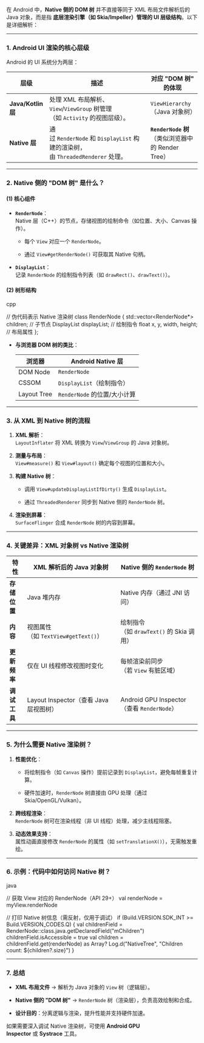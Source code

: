在 Android 中，**Native 侧的 DOM 树** 并不直接等同于 XML 布局文件解析后的 Java 对象，而是指 **底层渲染引擎（如 Skia/Impeller）管理的 UI 层级结构**。以下是详细解析：

---

### **1. Android UI 渲染的核心层级**

Android 的 UI 系统分为两层：

|**层级**|**描述**|**对应 "DOM 树" 的体现**|
|---|---|---|
|**Java/Kotlin 层**|处理 XML 布局解析、`View`/`ViewGroup` 树管理（如 `Activity` 的视图层级）。|`ViewHierarchy`（Java 对象树）|
|**Native 层**|通过 `RenderNode` 和 `DisplayList` 构建的渲染树，由 `ThreadedRenderer` 处理。|**`RenderNode` 树**（类似浏览器中的 Render Tree）|

---

### **2. Native 侧的 "DOM 树" 是什么？**

#### **(1) 核心组件**

- **`RenderNode`**：  
    Native 层（C++）的节点，存储视图的绘制命令（如位置、大小、Canvas 操作）。
    
    - 每个 `View` 对应一个 `RenderNode`。
        
    - 通过 `View#getRenderNode()` 可获取其 Native 句柄。
        
- **`DisplayList`**：  
    记录 `RenderNode` 的绘制指令列表（如 `drawRect()`、`drawText()`）。
    

#### **(2) 树形结构**

cpp

// 伪代码表示 Native 渲染树
class RenderNode {
    std::vector<RenderNode*> children; // 子节点
    DisplayList displayList;           // 绘制指令
    float x, y, width, height;        // 布局属性
};

- **与浏览器 DOM 树的类比**：
    
    |**浏览器**|**Android Native 层**|
    |---|---|
    |DOM Node|`RenderNode`|
    |CSSOM|`DisplayList`（绘制指令）|
    |Layout Tree|`RenderNode` 的位置/大小计算|
    

---

### **3. 从 XML 到 Native 树的流程**

1. **XML 解析**：  
    `LayoutInflater` 将 XML 转换为 `View`/`ViewGroup` 的 Java 对象树。
    
2. **测量与布局**：  
    `View#measure()` 和 `View#layout()` 确定每个视图的位置和大小。
    
3. **构建 Native 树**：
    
    - 调用 `View#updateDisplayListIfDirty()` 生成 `DisplayList`。
        
    - 通过 `ThreadedRenderer` 同步到 Native 侧的 `RenderNode` 树。
        
4. **渲染到屏幕**：  
    `SurfaceFlinger` 合成 `RenderNode` 树的内容到屏幕。
    

---

### **4. 关键差异：XML 对象树 vs Native 渲染树**

|**特性**|**XML 解析后的 Java 对象树**|**Native 侧的 `RenderNode` 树**|
|---|---|---|
|**存储位置**|Java 堆内存|Native 内存（通过 JNI 访问）|
|**内容**|视图属性（如 `TextView#getText()`）|绘制指令（如 `drawText()` 的 Skia 调用）|
|**更新频率**|仅在 UI 线程修改视图时变化|每帧渲染前同步（若 `View` 有脏区域）|
|**调试工具**|Layout Inspector（查看 Java 层视图树）|Android GPU Inspector（查看 `RenderNode`）|

---

### **5. 为什么需要 Native 渲染树？**

1. **性能优化**：
    
    - 将绘制指令（如 `Canvas` 操作）提前记录到 `DisplayList`，避免每帧重复计算。
        
    - 硬件加速时，`RenderNode` 树直接由 GPU 处理（通过 Skia/OpenGL/Vulkan）。
        
2. **跨线程渲染**：  
    `RenderNode` 树可在渲染线程（非 UI 线程）处理，减少主线程阻塞。
    
3. **动态效果支持**：  
    属性动画直接修改 `RenderNode` 的属性（如 `setTranslationX()`），无需触发重绘。
    

---

### **6. 示例：代码中如何访问 Native 树？**

java

// 获取 View 对应的 RenderNode（API 29+）
val renderNode = myView.renderNode

// 打印 Native 树信息（需反射，仅用于调试）
if (Build.VERSION.SDK_INT >= Build.VERSION_CODES.Q) {
    val childrenField = RenderNode::class.java.getDeclaredField("mChildren")
    childrenField.isAccessible = true
    val children = childrenField.get(renderNode) as Array<RenderNode>?
    Log.d("NativeTree", "Children count: ${children?.size}")
}

---

### **7. 总结**

- **XML 布局文件** → 解析为 Java 对象的 `View` 树（逻辑层）。
    
- **Native 侧的 "DOM 树"** → `RenderNode` 树（渲染层），负责高效绘制和合成。
    
- **设计目的**：分离逻辑与渲染，提升性能并支持硬件加速。
    

如果需要深入调试 Native 渲染树，可使用 **Android GPU Inspector** 或 **Systrace** 工具。
